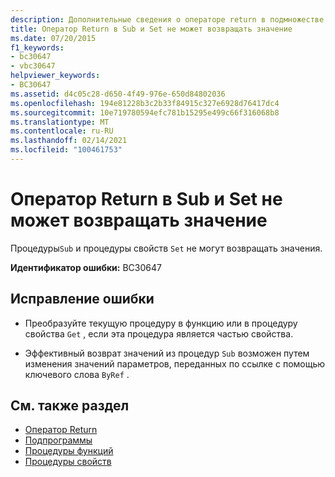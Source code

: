 ```yaml
---
description: Дополнительные сведения о операторе return в подмножестве или наборе не могут возвращать значение.
title: Оператор Return в Sub и Set не может возвращать значение
ms.date: 07/20/2015
f1_keywords:
- bc30647
- vbc30647
helpviewer_keywords:
- BC30647
ms.assetid: d4c05c28-d650-4f49-976e-650d84802036
ms.openlocfilehash: 194e81228b3c2b33f84915c327e6928d76417dc4
ms.sourcegitcommit: 10e719780594efc781b15295e499c66f316068b8
ms.translationtype: MT
ms.contentlocale: ru-RU
ms.lasthandoff: 02/14/2021
ms.locfileid: "100461753"
---
```

# <a name="return-statement-in-a-sub-or-a-set-cannot-return-a-value"></a>Оператор Return в Sub и Set не может возвращать значение

Процедуры`Sub` и процедуры свойств `Set` не могут возвращать значения.  
  
 **Идентификатор ошибки:** BC30647  
  
## <a name="to-correct-this-error"></a>Исправление ошибки  
  
- Преобразуйте текущую процедуру в функцию или в процедуру свойства `Get` , если эта процедура является частью свойства.  
  
- Эффективный возврат значений из процедур `Sub` возможен путем изменения значений параметров, переданных по ссылке с помощью ключевого слова `ByRef` .  
  
## <a name="see-also"></a>См. также раздел

- [Оператор Return](../language-reference/statements/return-statement.md)
- [Подпрограммы](../programming-guide/language-features/procedures/sub-procedures.md)
- [Процедуры функций](../programming-guide/language-features/procedures/function-procedures.md)
- [Процедуры свойств](../programming-guide/language-features/procedures/property-procedures.md)
